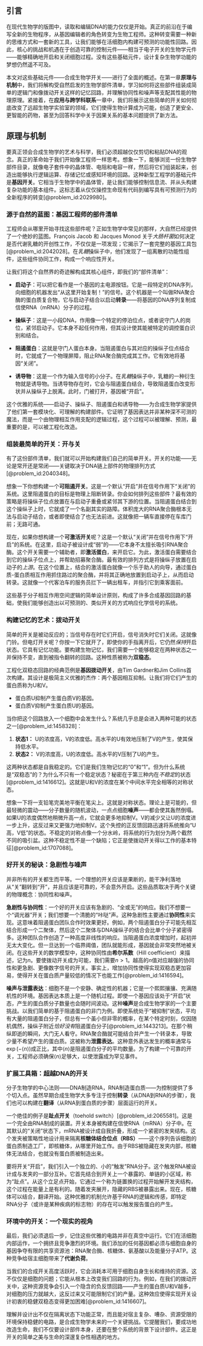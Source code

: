 ## 引言
在现代生物学的版图中，读取和编辑DNA的能力仅仅是开始。真正的前沿在于编写全新的生物程序，从基因编辑者的角色转变为生物工程师。这种转变需要一种新的思维方式和一套新的工具，让我们能够在活细胞内构建可预测的功能性回路。因此，核心的挑战和机遇在于创造可靠的控制元件——相当于电子开关的生物学元件——能够精确地开启和关闭细胞过程。没有这些基础元件，设计复杂生物学功能的梦想仍然遥不可及。

本文对这些基础元件——合成生物学开关——进行了全面的概述。在第一章**原理与机制**中，我们将解构受自然启发的生物学部件清单，学习如何将这些部件组装成简单的逻辑门和像拨动开关这样的记忆回路，并理解协同性和噪声等支配其性能的物理原理。紧接着，在**应用与跨学科联系**一章中，我们将展示这些简单的开关如何彻底改变了远超生物学实验室的领域，它们使得生物计算成为可能，创造了更安全、更智能的药物，甚至为回答科学中关于因果关系的基本问题提供了新方法。

## 原理与机制

要真正领会合成生物学的艺术与科学，我们必须超越仅仅剪切和粘贴DNA的观念。真正的革命始于我们开始像工程师一样思考。想象一下，能够浏览一份生物学部件目录，就像电子套件中的晶体管、电阻和电容一样，然后将它们组装起来，创造出能够执行逻辑运算、存储记忆或感知环境的回路。这种新型工程学的基础元件是**基因开关**。它相当于生物学中的晶体管，是让我们能够控制信息流、并从头构建复杂功能的基本组件。这标志着从仅仅操控生命现有代码到编写具有可预测行为的全新程序的转变[@problem_id:2029980]。

### 源于自然的蓝图：基因工程师的部件清单

工程师会从哪里开始寻找这些部件呢？正如生物学中常见的那样，大自然已经提供了一个绝妙的蓝图。François Jacob 和 Jacques Monod 关于*大肠杆菌*如何决定是否代谢乳糖的开创性工作，不仅仅是一项发现；它揭示了一套完整的基因工具包[@problem_id:2042028]。在*乳糖*操纵子中，他们发现了一组离散的功能性组件，这些组件协同工作，构成一个响应性开关。

让我们将这个自然界的奇迹解构成其核心组件，即我们的“部件清单”：

-   **启动子**：可以把它看作是一个基因的主电源按钮。它是一段特定的DNA序列，向细胞的机器发出“从这里开始复制！”的信号。这个机器是一个叫做RNA聚合酶的蛋白质复合物，它与启动子结合以启动**转录**——将基因的DNA序列复制成信使RNA（mRNA）分子的过程。

-   **操纵子**：这是一小段DNA，作用像一个特定的停泊位点，或者说守门人的岗位，紧邻启动子。它本身不起任何作用，但其设计使其能被特定的调控蛋白识别和结合。

-   **阻遏蛋白**：这就是守门人蛋白本身。当阻遏蛋白与其对应的操纵子位点结合时，它就成了一个物理屏障，阻止RNA聚合酶完成其工作。它有效地将基因“关闭”。

-   **诱导物**：这是一个作为输入信号的小分子。在*乳糖*操纵子中，乳糖的一种衍生物就是诱导物。当诱导物存在时，它会与阻遏蛋白结合，导致阻遏蛋白改变形状并从操纵子上脱离。此时，门被打开，基因被“开启”。

这个优雅的系统——启动子、操纵子、阻遏蛋白和诱导物——为合成生物学家提供了他们第一套模块化、可理解的构建部件。它证明了基因表达并非某种深不可测的魔法，而是一个由物理相互作用支配的逻辑过程，这个过程可以被理解、预测，最重要的是，可以被工程化改造。

### 组装最简单的开关：开与关

有了这份部件清单，我们就可以开始构建我们自己的简单开关。开关的功能——无论是常开还是常闭——关键取决于DNA链上部件的物理排列方式[@problem_id:2040348]。

想象一下你想构建一个**可阻遏开关**。这是一个默认“开启”并在信号作用下“关闭”的系统。这里阻遏蛋白的目标是物理上阻断转录。你会如何排列这些部件？最有效的策略是将操纵子位点放置在与启动子重叠或紧邻其下游的位置。当阻遏蛋白结合到这个操纵子上时，它就成了一个名副其实的路障。体积庞大的RNA聚合酶根本无法与启动子结合，或者即使结合了也无法前进。这就像把一辆车直接停在车库门前；无路可通。

现在，如果你想构建一个**可激活开关**呢？这是一个默认“关闭”并在信号作用下“开启”的系统。在这里，启动子被设计成“弱”的——它本身不太擅长吸引RNA聚合酶。这个开关需要一个辅助者，即**激活蛋白**，来开启它。为此，激活蛋白需要结合到它的操纵子位点上，并帮助招募聚合酶。最有效的排列方式是将操纵子放置在启动子的*上游*。在这个位置上，结合的激活蛋白就像一个乐于助人的向导，通过蛋白质-蛋白质相互作用抓住路过的聚合酶，并将其正确地放置到启动子上，从而启动转录。这就像一个代客泊车的服务员拦下一辆出租车，并指引它到乘客面前。

这些基于分子相互作用空间逻辑的简单设计原则，构成了许多合成基因回路的基础，使我们能够创造出以可预测的、类似开关的方式响应化学信号的系统。

### 构建记忆的艺术：拨动开关

简单的开关是被动反应的；当信号存在时它们开启，信号消失时它们关闭。这就像门铃。但电灯开关呢？你按一下它就开了，即使你的手指离开后，它仍然*保持*开启状态。它具有记忆功能。要构建生物记忆，我们需要一个能够稳定在两种状态之一并保持不变，直到被指令翻转的回路。这种性质被称为**双稳态**。

工程化双稳态回路的经典范例是**基因拨动开关**，由Tim Gardner和Jim Collins首次构建。其设计是极简主义优雅的杰作：两个基因相互抑制。让我们将它们产生的蛋白质称为U和V。

-   蛋白质U抑制产生蛋白质V的基因。
-   蛋白质V抑制产生蛋白质U的基因。

当你把这个回路放入一个细胞中会发生什么？系统几乎总是会进入两种可能的状态之一[@problem_id:1458328]：
1.  **状态1：** U的浓度高，V的浓度低。高水平的U有效地压制了V的产生，使其保持低水平。
2.  **状态2：** V的浓度高，U的浓度低。高水平的V压制了U的产生。

这两种状态都是自我稳定的。它们是我们生物记忆的“0”和“1”。但为什么系统是“双稳态”的？为什么不只有一个稳定状态？秘密在于第三种内在*不稳定*的状态[@problem_id:1416612]。这就是U和V的浓度在某个中间水平完全相等的对称状态。

想象一下将一支铅笔完美地平衡在笔尖上。这就是对称状态。理论上是可能的，但最轻微的震动——分子数量的随机波动，一点点细胞**噪声**——都会使其轰然倒塌。如果U的浓度偶然地稍微升高一点，它就会更多地抑制V。V的减少又让U的浓度进一步上升，这反过来又更强力地抑制V。这个失控的正反馈回路迅速将系统推向“U高，V低”的状态。不稳定的对称点像一个分水岭，将系统的行为划分为两个截然不同的吸引盆。这种不稳定性不是一个缺陷；它正是使拨动开关得以工作的基本特征[@problem_id:1707088]。

### 好开关的秘诀：急剧性与噪声

并非所有的开关都生而平等。一个理想的开关应该是果断的，能干净利落地从“关”翻转到“开”，并且应该是可靠的，不会意外开启。这些品质取决于两个关键的物理概念：协同性和噪声。

**急剧性与协同性**：一个好的开关应该有急剧的、“全或无”的响应。我们不想要一个“调光器”开关；我们想要一个清脆的“咔哒”声。这种急剧性主要通过**协同性**来实现。这意味着阻遏蛋白团队合作时效果更好。例如，两个阻遏蛋白分子可能先相互结合形成一个二聚体，然后这个二聚体与DNA操纵子的结合会比单个分子紧密得多。这种团队合作创造了一种高度非线性的响应。当阻遏蛋白浓度增加时，起初并无太大变化。但一旦达到一个临界阈值，团队就能形成，基因就会非常突然地被关闭。在这些开关的数学模型中，这种协同性由**希尔系数**（Hill coefficient）来描述，记为$n$。要使拨动开关成为可能，我们需要$n > 1$。越高的$n$值对应越强的协同性和更急剧、更像数字信号的开关。事实上，增加协同性使得实现双稳态更加容易，使得开关在蛋白质产量较低的情况下也能工作[@problem_id:1416594]。

**噪声与泄露表达**：细胞不是一个安静、确定性的机器；它是一个熙熙攘攘、充满随机性的环境。基因表达本质上是一个随机过程。即使一个基因应该处于“开启”状态，产生的蛋白质分子数量也会随时间波动。这种**噪声**是合成生物学家的一个主要挑战。以我们简单的基于阻遏蛋白的非门为例。即使系统处于“被抑制”状态，平均有大量的阻遏蛋白分子，但总有一个虽小但非零的概率，在某个特定时刻，仅因随机偶然，操纵子附近*恰好没有*阻遏蛋白分子[@problem_id:1443213]。在那个稍纵即逝的瞬间，大门无人看守。RNA聚合酶就可能结合并产生一个转录本，导致少量不希望产生的蛋白质。这被称为**泄露表达**。这种意外表达发生的概率通常与$\exp(-\langle n \rangle)$成正比，其中$\langle n \rangle$是阻遏蛋白分子的平均数量。为了构建一个可靠的开关，工程师必须确保$\langle n \rangle$足够大，以使泄露成为罕见事件。

### 扩展工具箱：超越DNA的开关

分子生物学的中心法则——DNA制造RNA，RNA制造蛋白质——为控制提供了多个切入点。虽然早期合成生物学大多专注于控制**转录**（从DNA到RNA的步骤），我们也可以构建在**翻译**（从RNA到蛋白质的步骤）层面运行的开关。

一个绝佳的例子是**趾点开关**（toehold switch）[@problem_id:2065581]。这是一个完全由RNA制成的装置。开关本身被构建在信使RNA（mRNA）分子中。在其默认的“关闭”状态下，mRNA被设计成自我折叠，形成一个紧密的发夹结构。这个发夹被策略性地设计用来隔离**核糖体结合位点（RBS）**——这个序列告诉细胞的蛋白质制造工厂，即核糖体，从哪里开始工作。由于RBS被隐藏在发夹内部，核糖体无法结合，也就没有蛋白质被制造出来。

要将开关“开启”，我们引入一个独立的、小的“触发”RNA分子。这个触发RNA被设计成与发夹的一部分互补。它首先结合到开关上一个暴露的、单链的小区域，称为“趾点”。从这个立足点开始，它通过一个称为链置换的过程开始解开发夹结构，这个过程在能量上是有利的。随着发夹展开，隐藏的RBS被暴露出来。现在，核糖体可以结合，翻译开始。这种优雅的机制允许基于RNA的逻辑和传感，即特定RNA分子（或许是某种疾病的标志物）的存在可以触发报告蛋白的产生。

### 环境中的开关：一个现实的视角

最后，我们必须退后一步，记住这些优雅的电路并非在真空中运行。它们在活细胞内部运作，一个拥挤且竞争激烈的环境。我们添加的任何基因都必须与细胞自身的基因争夺有限的共享资源池：RNA聚合酶、核糖体、氨基酸以及能量分子ATP。这种竞争给宿主细胞带来了**代谢负荷**。

当我们的合成开关高度活跃时，它会消耗本可用于细胞自身生长和维持的资源。这不仅仅是细胞的问题；它能从根本上改变我们回路的行为。例如，在我们的拨动开关中，这种资源竞争会引入一个隐含的负反馈回路——产生的蛋白质U和V越多，对细胞的压力就越大，这反过来又可能限制它们的产量。这种效应使得实现开关设计初衷的稳健双稳态变得更加困难[@problem_id:1416607]。

理解并设计出不仅在隔离状态下功能正常，而且能对宿主复杂、嘈杂、资源受限的环境保持稳健的电路，是合成生物学未来的一个关键挑战。它提醒我们，要成功地改造生命，我们不仅要设计部件本身，还要在整个系统的背景下设计部件。这正是开关的简单之美与生命的深邃复杂性相遇的地方。

